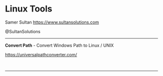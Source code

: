 # Linux Tools

Samer Sultan
https://www.sultansolutions.com

@SultanSolutions

---


**Convert Path** - Convert Windows Path to Linux / UNIX

https://universalpathconverter.com/

&nbsp;
&nbsp;

---
